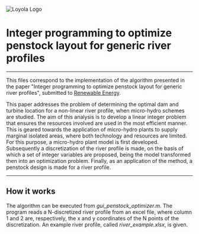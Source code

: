 ![Loyola Logo](https://github.com/atapiaco/PenstockOptimizer/files/blob/master/logo.png)

# Integer programming to optimize penstock layout for generic river profiles
---
This files correspond to the implementation of the algorithm presented in the paper "Integer programming to optimize penstock layout for generic river profiles", submitted to [Renewable Energy](https://www.journals.elsevier.com/renewable-energy).

This paper addresses the problem of determining the optimal dam and turbine location for a non-linear river profile,
when micro-hydro schemes are studied. The aim of this analysis is to develop a linear integer problem that ensures the
resources involved are used in the most efficient manner. This is geared towards the application of micro-hydro plants
to supply marginal isolated areas, where both technology and resources are limited. For this purpose, a micro-hydro
plant model is first developed. Subsequently a discretization of the river profile is made, on the basis of which a
set of integer variables are proposed, being the model transformed then into an optimization problem. Finally, as an
application of the method, a penstock design is made for a river profile.

---

## How it works

The algorithm can be executed from *gui_penstock_optimizer.m*. The program reads a N-discretized river profile from an excel file, where column 1 and 2 are, respectively, the x and y coordinates of the N points of the discretization. An example river profile, called *river_example.xlsx*, is given.

